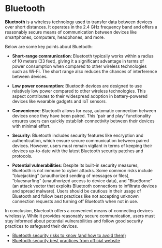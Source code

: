 # Bluetooth

**Bluetooth** is a wireless technology used to transfer data between devices over short distances. It operates in the 2.4 GHz frequency band and offers a reasonably secure means of communication between devices like smartphones, computers, headphones, and more.

Below are some key points about Bluetooth:

- **Short-range communication**: Bluetooth typically works within a radius of 10 meters (33 feet), giving it a significant advantage in terms of power consumption when compared to other wireless technologies such as Wi-Fi. The short range also reduces the chances of interference between devices.

- **Low power consumption**: Bluetooth devices are designed to use relatively low power compared to other wireless technologies. This aspect contributes to their widespread adoption in battery-powered devices like wearable gadgets and IoT sensors.

- **Convenience**: Bluetooth allows for easy, automatic connection between devices once they have been paired. This 'pair and play' functionality ensures users can quickly establish connectivity between their devices with minimal effort.

- **Security**: Bluetooth includes security features like encryption and authentication, which ensure secure communication between paired devices. However, users must remain vigilant in terms of keeping their devices up-to-date with the latest Bluetooth security patches and protocols.

- **Potential vulnerabilities**: Despite its built-in security measures, Bluetooth is not immune to cyber attacks. Some common risks include "bluejacking" (unauthorized sending of messages or files), "bluesnarfing" (unauthorized access to device data), and "BlueBorne" (an attack vector that exploits Bluetooth connections to infiltrate devices and spread malware). Users should be cautious in their usage of Bluetooth and follow best practices like not accepting unknown connection requests and turning off Bluetooth when not in use.

In conclusion, Bluetooth offers a convenient means of connecting devices wirelessly. While it provides reasonably secure communication, users must stay informed about potential vulnerabilities and follow good security practices to safeguard their devices.

- [Bluetooth security risks to know (and how to avoid them)](https://us.norton.com/blog/mobile/bluetooth-security)
- [Bluetooth security best practices from official website](https://www.bluetooth.com/learn-about-bluetooth/key-attributes/bluetooth-security/)
